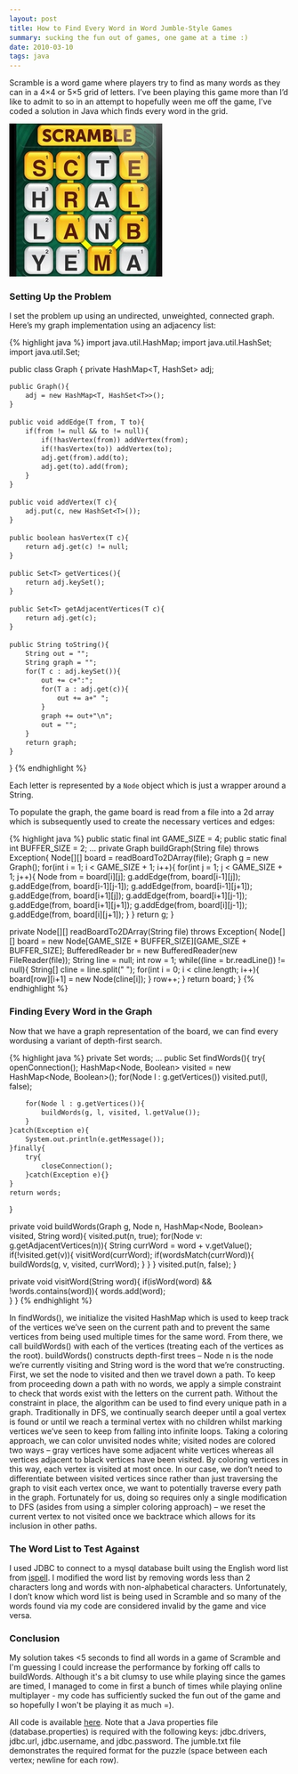 ```yaml
---
layout: post
title: How to Find Every Word in Word Jumble-Style Games 
summary: sucking the fun out of games, one game at a time :)
date: 2010-03-10
tags: java
---
```


Scramble is a word game where players try to find as many words as they can in a 4×4 or 5×5 grid of letters. I’ve been playing this game more than I’d like to admit to so in an attempt to hopefully ween me off the game, I’ve coded a solution in Java which finds every word in the grid.

![Scramble](/images/scramble.jpg)

### Setting Up the Problem

I set the problem up using an undirected, unweighted, connected graph.
Here’s my graph implementation using an adjacency list:

{% highlight java %}
import java.util.HashMap;
import java.util.HashSet;
import java.util.Set;


public class Graph<T> {
    private HashMap<T, HashSet<T>> adj;
    
    public Graph(){
        adj = new HashMap<T, HashSet<T>>();
    }
    
    public void addEdge(T from, T to){
        if(from != null && to != null){
            if(!hasVertex(from)) addVertex(from);
            if(!hasVertex(to)) addVertex(to);
            adj.get(from).add(to);
            adj.get(to).add(from);
        }
    }
    
    public void addVertex(T c){
        adj.put(c, new HashSet<T>());
    }
    
    public boolean hasVertex(T c){
        return adj.get(c) != null;
    }
    
    public Set<T> getVertices(){
        return adj.keySet();
    }
    
    public Set<T> getAdjacentVertices(T c){
        return adj.get(c);
    }
    
    public String toString(){
        String out = "";
        String graph = "";
        for(T c : adj.keySet()){
            out += c+":";
            for(T a : adj.get(c)){
                out += a+" ";
            }
            graph += out+"\n";
            out = "";
        }
        return graph;
    }
}
{% endhighlight %}

Each letter is represented by a `Node` object which is just a wrapper around a String.

To populate the graph, the game board is read from a file into a 2d array which is subsequently used to create the necessary vertices and edges:

{% highlight java %}
public static final int GAME_SIZE = 4;
public static final int BUFFER_SIZE = 2;
...
private Graph<Node> buildGraph(String file) throws Exception{
    Node[][] board = readBoardTo2DArray(file);
    Graph<Node> g = new Graph<Node>();
    for(int i = 1; i < GAME_SIZE + 1; i++){
        for(int j = 1; j < GAME_SIZE + 1; j++){
            Node from = board[i][j];
            g.addEdge(from, board[i-1][j]);
            g.addEdge(from, board[i-1][j-1]);
            g.addEdge(from, board[i-1][j+1]);
            g.addEdge(from, board[i+1][j]);
            g.addEdge(from, board[i+1][j-1]);
            g.addEdge(from, board[i+1][j+1]);
            g.addEdge(from, board[i][j-1]);
            g.addEdge(from, board[i][j+1]);
        }
    }
    return g;
}

private Node[][] readBoardTo2DArray(String file) throws Exception{
    Node[][] board = new Node[GAME_SIZE + BUFFER_SIZE][GAME_SIZE + BUFFER_SIZE];
    BufferedReader br = new BufferedReader(new FileReader(file));
    String line = null;
    int row = 1;
    while((line = br.readLine()) != null){
        String[] cline = line.split(" ");
        for(int i = 0; i < cline.length; i++){
            board[row][i+1] = new Node(cline[i]);
        }
        row++;
    }
    return board;
}
{% endhighlight %}

### Finding Every Word in the Graph

Now that we have a graph representation of the board, we can find every wordusing a variant of depth-first search.

{% highlight java %}
private Set<String> words;
...
public Set<String> findWords(){
    try{
        openConnection();
        HashMap<Node, Boolean> visited = new HashMap<Node, Boolean>();
        for(Node l : g.getVertices())
            visited.put(l, false);
    
        for(Node l : g.getVertices()){
            buildWords(g, l, visited, l.getValue());
        }
    }catch(Exception e){
        System.out.println(e.getMessage());
    }finally{
        try{
            closeConnection();
        }catch(Exception e){}
    }
    return words;
}

private void buildWords(Graph<Node> g, Node n, HashMap<Node, Boolean> visited, String word){
    visited.put(n, true);
    for(Node v: g.getAdjacentVertices(n)){
        String currWord = word + v.getValue();
        if(!visited.get(v)){
            visitWord(currWord);
            if(wordsMatch(currWord)){
                buildWords(g, v, visited, currWord);
            }
        }
    }
    visited.put(n, false);
}

private void visitWord(String word){
    if(isWord(word) && !words.contains(word)){
        words.add(word);    
    }
}
{% endhighlight %}

In findWords(), we initialize the visited HashMap which is used to keep track of the vertices we’ve seen on the current path and to prevent the same vertices from being used multiple times for the same word. From there, we call buildWords() with each of the vertices (treating each of the vertices as the root).
buildWords() constructs depth-first trees – Node n is the node we’re currently visiting and String word is the word that we’re constructing. First, we set the node to visited and then we travel down a path. To keep from proceeding down a path with no words, we apply a simple constraint to check that words exist with the letters on the current path. Without the constraint in place, the algorithm can be used to find every unique path in a graph.
Traditionally in DFS, we continually search deeper until a goal vertex is found or until we reach a terminal vertex with no children whilst marking vertices we’ve seen to keep from falling into infinite loops. Taking a coloring approach, we can color unvisited nodes white; visited nodes are colored two ways – gray vertices have some adjacent white vertices whereas all vertices adjacent to black vertices have been visited. By coloring vertices in this way, each vertex is visited at most once.
In our case, we don’t need to differentiate between visited vertices since rather than just traversing the graph to visit each vertex once, we want to potentially traverse every path in the graph. Fortunately for us, doing so requires only a single modification to DFS (asides from using a simpler coloring approach) – we reset the current vertex to not visited once we backtrace which allows for its inclusion in other paths.

### The Word List to Test Against
I used JDBC to connect to a mysql database built using the English word list from [ispell](http://wordlist.sourceforge.net/). I modified the word list by removing words less than 2 characters long and words with non-alphabetical characters. Unfortunately, I don’t know which word list is being used in Scramble and so many of the words found via my code are considered invalid by the game and vice versa.

### Conclusion
My solution takes <5 seconds to find all words in a game of Scramble and I'm guessing I could increase the performance by forking off calls to buildWords. Although it's a bit clumsy to use while playing since the games are timed, I managed to come in first a bunch of times while playing online multiplayer - my code has sufficiently sucked the fun out of the game and so hopefully I won't be playing it as much =).

All code is available [here](http://github.com/gurch101/ScrambleSolver). Note that a Java properties file (database.properties) is required with the following keys: jdbc.drivers, jdbc.url, jdbc.username, and jdbc.password. The jumble.txt file demonstrates the required format for the puzzle (space between each vertex; newline for each row).
